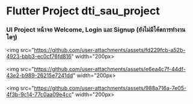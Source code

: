 # Flutter Project dti_sau_project

### UI Project หน้าจอ Welcome, Login และ Signup (ยังไม่มีโค้ดการทำงานใดๆ)

<img src="https://github.com/user-attachments/assets/fd229fcb-a52b-4923-bbb3-ec0cf76fd816" width="200px>
<br><br>
<img src="https://github.com/user-attachments/assets/e6ea4c7f-44df-43e2-b989-26215e7241dd" width="200px>
<br><br>
<img src="https://github.com/user-attachments/assets/988a716a-7e05-4f3b-9c14-77c0aa09e4cc" width="200px>




